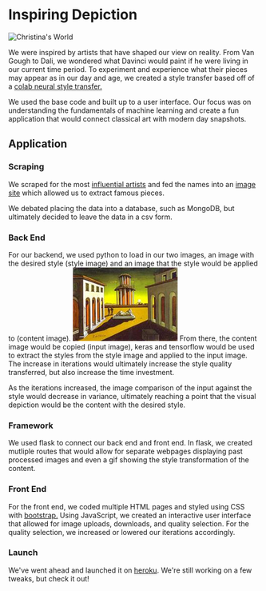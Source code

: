 # Inspiring Depiction
![Christina's World](https://upload.wikimedia.org/wikipedia/en/a/a2/Christinasworld.jpg)

We were inspired by artists that have shaped our view on reality. From Van Gough to Dali, we wondered what Davinci would paint if he were living in our current time period. To experiment and experience what their pieces may appear as in our day and age, we created a style transfer based off of a [colab neural style transfer.](https://colab.research.google.com/github/tensorflow/models/blob/master/research/nst_blogpost/4_Neural_Style_Transfer_with_Eager_Execution.ipynb)

We used the base code and built up to a user interface. Our focus was on understanding the fundamentals of machine learning and create a fun application that would connect classical art with modern day snapshots. 

## Application

### Scraping
We scraped for the most [influential artists](http://www.theartwolf.com/articles/most-important-painters.htm) and fed the names into an [image site](https://www.wikiart.org/en/) which allowed us to extract famous pieces. 

We debated placing the data into a database, such as MongoDB, but ultimately decided to leave the data in a csv form.

### Back End
For our backend, we used python to load in our two images, an image with the desired style (style image) and an image that the style would be applied to (content image). 
![content image](/static/display/content.png)
From there, the content image would be copied (input image), keras and tensorflow would be used to extract the styles from the style image and applied to the input image. The increase in iterations would ultimately increase the style quality transferred, but also increase the time investment. 

As the iterations increased, the image comparison of the input against the style would decrease in variance, ultimately reaching a point that the visual depiction would be the content with the desired style.

### Framework
We used flask to connect our back end and front end. In flask, we created mutliple routes that would allow for separate webpages displaying past processed images and even a gif showing the style transformation of the content. 

### Front End
For the front end, we coded multiple HTML pages and styled using CSS with [bootstrap.](https://colab.research.google.com/github/tensorflow/models/blob/master/research/nst_blogpost/4_Neural_Style_Transfer_with_Eager_Execution.ipynb) Using JavaScript, we created an interactive user interface that allowed for image uploads, downloads, and quality selection. For the quality selection, we increased or lowered our iterations accordingly.

### Launch
We've went ahead and launched it on [heroku](https://inspire-depiction.herokuapp.com/). We're still working on a few tweaks, but check it out!
